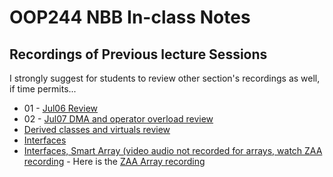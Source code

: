 # OOP244 NBB In-class Notes
## Recordings of Previous lecture Sessions
I strongly suggest for students to review other section's recordings as well, if time permits...

- 01 - [Jul06 Review](https://youtu.be/MojS7YNhwIg)
- 02 - [Jul07 DMA and operator overload review](https://youtu.be/KAqXagkMvdI)
- [Derived classes and virtuals review](https://youtu.be/Z0f_h7dCz7Y)
- [Interfaces](https://youtu.be/t4j8wVJA8Ac)
- [Interfaces, Smart Array (video audio not recorded for arrays, watch ZAA recording](https://youtu.be/0ceYscRjehU) - Here is the [ZAA Array recording](https://youtu.be/fX5tRjFuCxE?t=2190)
